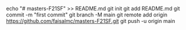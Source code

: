echo "# masters-F21SF" >> README.md
git init
git add README.md
git commit -m "first commit"
git branch -M main
git remote add origin https://github.com/faisalmc/masters-F21SF.git
git push -u origin main
